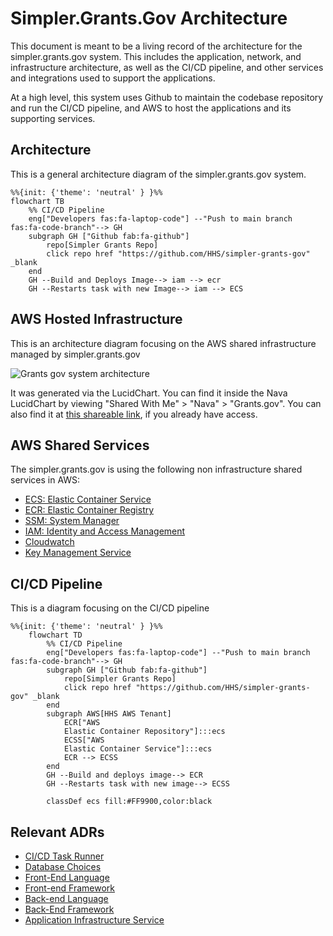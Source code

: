 # Simpler.Grants.Gov Architecture

This document is meant to be a living record of the architecture for the simpler.grants.gov system. This includes the application, network, and infrastructure architecture, as well as the CI/CD pipeline, and other services and integrations used to support the applications.

At a high level, this system uses Github to maintain the codebase repository and run the CI/CD pipeline, and AWS to host the applications and its supporting services.

## Architecture

This is a general architecture diagram of the simpler.grants.gov system.

```mermaid
%%{init: {'theme': 'neutral' } }%%
flowchart TB
    %% CI/CD Pipeline
    eng["Developers fas:fa-laptop-code"] --"Push to main branch fas:fa-code-branch"--> GH
    subgraph GH ["Github fab:fa-github"]
        repo[Simpler Grants Repo]
        click repo href "https://github.com/HHS/simpler-grants-gov" _blank
    end
    GH --Build and Deploys Image--> iam --> ecr
    GH --Restarts task with new Image--> iam --> ECS
```

## AWS Hosted Infrastructure

This is an architecture diagram focusing on the AWS shared infrastructure managed by simpler.grants.gov

![Grants gov system architecture](https://github.com/HHS/simpler-grants-gov/assets/5768468/75f9c471-61d3-4558-bb62-eb2625fb08b1)

It was generated via the LucidChart. You can find it inside the Nava LucidChart by viewing "Shared With Me" > "Nava" > "Grants.gov". You can also find it at [this shareable link](https://lucid.app/lucidchart/8d0fb4b2-fe85-4460-8df9-1255a506c5b6/edit?viewport_loc=-622%2C-233%2C5673%2C3098%2C0_0&invitationId=inv_a5fd77d9-d546-4b02-925a-6c3e254ccce7), if you already have access.

## AWS Shared Services

The simpler.grants.gov is using the following non infrastructure shared services in AWS:

- [ECS: Elastic Container Service](https://aws.amazon.com/ecs/)
- [ECR: Elastic Container Registry](https://aws.amazon.com/ecr/)
- [SSM: System Manager](https://docs.aws.amazon.com/systems-manager/latest/userguide/what-is-systems-manager.html)
- [IAM: Identity and Access Management](https://aws.amazon.com/iam/)
- [Cloudwatch](https://aws.amazon.com/cloudwatch/)
- [Key Management Service](https://aws.amazon.com/kms/)

## CI/CD Pipeline

This is a diagram focusing on the CI/CD pipeline

```mermaid
%%{init: {'theme': 'neutral' } }%%
    flowchart TD
        %% CI/CD Pipeline
        eng["Developers fas:fa-laptop-code"] --"Push to main branch fas:fa-code-branch"--> GH
        subgraph GH ["Github fab:fa-github"]
            repo[Simpler Grants Repo]
            click repo href "https://github.com/HHS/simpler-grants-gov" _blank
        end
        subgraph AWS[HHS AWS Tenant]
            ECR["AWS
            Elastic Container Repository"]:::ecs
            ECSS["AWS
            Elastic Container Service"]:::ecs
            ECR --> ECSS
        end
        GH --Build and deploys image--> ECR
        GH --Restarts task with new image--> ECSS

        classDef ecs fill:#FF9900,color:black
```

## Relevant ADRs

- [CI/CD Task Runner](../decisions/adr/2023-06-29-ci-cd-task-runner.md)
- [Database Choices](../decisions/adr/2023-07-05-db-choices.md)
- [Front-End Language](../decisions/adr/2023-07-10-front-end-language.md)
- [Front-end Framework](../decisions/adr/2023-07-14-front-end-framework.md)
- [Back-end Language](../decisions/adr/2023-06-30-api-language.md)
- [Back-End Framework](../decisions/adr/2023-07-07-api-framework.md)
- [Application Infrastructure Service](../decisions//adr/2023-07-20-deployment-strategy.md)
